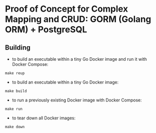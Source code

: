 # Proof of Concept for Complex Mapping and CRUD: GORM (Golang ORM) + PostgreSQL

## Building
* to build an executable within a tiny Go Docker image and run it with Docker Compose: 
```
make reup 
```
* to build an executable within a tiny Go Docker image:
```
make build
```
* to run a previously existing Docker image with Docker Compose:
```
make run
```
* to tear down all Docker images:
```
make down
```
